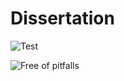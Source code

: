 # Dissertation

![Test](https://github.com/Kavithvajen/Dissertation/workflows/Test/badge.svg)

![Free of pitfalls](http://oops.linkeddata.es/images/conformance/oops_free.png)
